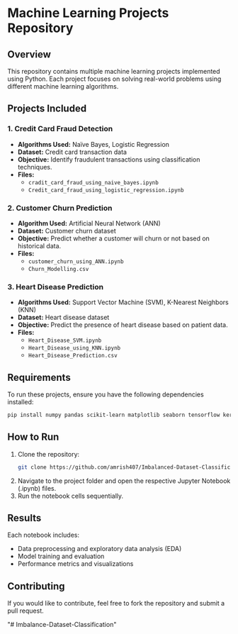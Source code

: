# Machine Learning Projects Repository

## Overview
This repository contains multiple machine learning projects implemented using Python. Each project focuses on solving real-world problems using different machine learning algorithms.

## Projects Included

### 1. Credit Card Fraud Detection
- **Algorithms Used:** Naïve Bayes, Logistic Regression
- **Dataset:** Credit card transaction data
- **Objective:** Identify fraudulent transactions using classification techniques.
- **Files:**
  - `cradit_card_fraud_using_naive_bayes.ipynb`
  - `Credit_card_fraud_using_logistic_regression.ipynb`

### 2. Customer Churn Prediction
- **Algorithm Used:** Artificial Neural Network (ANN)
- **Dataset:** Customer churn dataset
- **Objective:** Predict whether a customer will churn or not based on historical data.
- **Files:**
  - `customer_churn_using_ANN.ipynb`
  - `Churn_Modelling.csv`

### 3. Heart Disease Prediction
- **Algorithms Used:** Support Vector Machine (SVM), K-Nearest Neighbors (KNN)
- **Dataset:** Heart disease dataset
- **Objective:** Predict the presence of heart disease based on patient data.
- **Files:**
  - `Heart_Disease_SVM.ipynb`
  - `Heart_Disease_using_KNN.ipynb`
  - `Heart_Disease_Prediction.csv`

## Requirements
To run these projects, ensure you have the following dependencies installed:
```bash
pip install numpy pandas scikit-learn matplotlib seaborn tensorflow keras
```

## How to Run
1. Clone the repository:
   ```bash
   git clone https://github.com/amrish407/Imbalanced-Dataset-Classification.git
   ```
2. Navigate to the project folder and open the respective Jupyter Notebook (.ipynb) files.
3. Run the notebook cells sequentially.

## Results
Each notebook includes:
- Data preprocessing and exploratory data analysis (EDA)
- Model training and evaluation
- Performance metrics and visualizations

## Contributing
If you would like to contribute, feel free to fork the repository and submit a pull request.

"# Imbalance-Dataset-Classification" 
